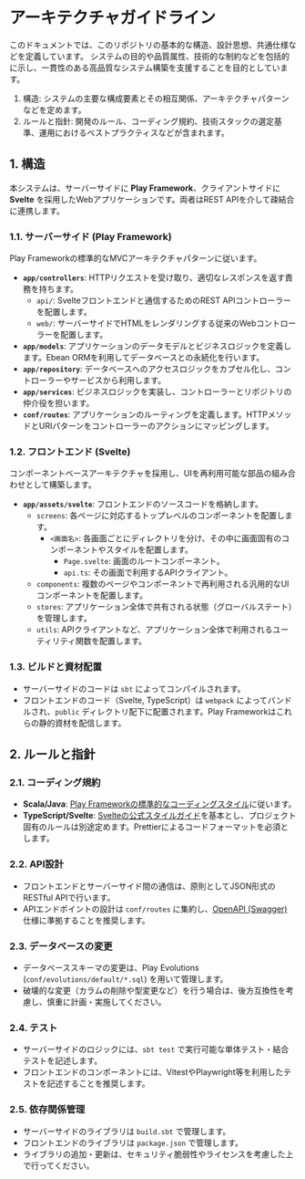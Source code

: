 # アーキテクチャガイドライン

このドキュメントでは、このリポジトリの基本的な構造、設計思想、共通仕様などを定義しています。
システムの目的や品質属性、技術的な制約などを包括的に示し、一貫性のある高品質なシステム構築を支援することを目的としています。

1. 構造: システムの主要な構成要素とその相互関係、アーキテクチャパターンなどを定めます。
2. ルールと指針: 開発のルール、コーディング規約、技術スタックの選定基準、運用におけるベストプラクティスなどが含まれます。

## 1. 構造

本システムは、サーバーサイドに **Play Framework**、クライアントサイドに **Svelte** を採用したWebアプリケーションです。両者はREST APIを介して疎結合に連携します。

### 1.1. サーバーサイド (Play Framework)

Play Frameworkの標準的なMVCアーキテクチャパターンに従います。

-   **`app/controllers`**: HTTPリクエストを受け取り、適切なレスポンスを返す責務を持ちます。
    -   `api/`: Svelteフロントエンドと通信するためのREST APIコントローラーを配置します。
    -   `web/`: サーバーサイドでHTMLをレンダリングする従来のWebコントローラーを配置します。
-   **`app/models`**: アプリケーションのデータモデルとビジネスロジックを定義します。Ebean ORMを利用してデータベースとの永続化を行います。
-   **`app/repository`**: データベースへのアクセスロジックをカプセル化し、コントローラーやサービスから利用します。
-   **`app/services`**: ビジネスロジックを実装し、コントローラーとリポジトリの仲介役を担います。
-   **`conf/routes`**: アプリケーションのルーティングを定義します。HTTPメソッドとURIパターンをコントローラーのアクションにマッピングします。

### 1.2. フロントエンド (Svelte)

コンポーネントベースアーキテクチャを採用し、UIを再利用可能な部品の組み合わせとして構築します。

-   **`app/assets/svelte`**: フロントエンドのソースコードを格納します。
    -   `screens`: 各ページに対応するトップレベルのコンポーネントを配置します。
        - `<画面名>`: 各画面ごとにディレクトリを分け、その中に画面固有のコンポーネントやスタイルを配置します。
          - `Page.svelte`: 画面のルートコンポーネント。
          - `api.ts`: その画面で利用するAPIクライアント。  
    -   `components`: 複数のページやコンポーネントで再利用される汎用的なUIコンポーネントを配置します。
    -   `stores`: アプリケーション全体で共有される状態（グローバルステート）を管理します。
    -   `utils`: APIクライアントなど、アプリケーション全体で利用されるユーティリティ関数を配置します。

### 1.3. ビルドと資材配置

-   サーバーサイドのコードは `sbt` によってコンパイルされます。
-   フロントエンドのコード（Svelte, TypeScript）は `webpack` によってバンドルされ、`public` ディレクトリ配下に配置されます。Play Frameworkはこれらの静的資材を配信します。

## 2. ルールと指針

### 2.1. コーディング規約

-   **Scala/Java**: [Play Frameworkの標準的なコーディングスタイル]()に従います。
-   **TypeScript/Svelte**: [Svelteの公式スタイルガイド]()を基本とし、プロジェクト固有のルールは別途定めます。Prettierによるコードフォーマットを必須とします。

### 2.2. API設計

-   フロントエンドとサーバーサイド間の通信は、原則としてJSON形式のRESTful APIで行います。
-   APIエンドポイントの設計は `conf/routes` に集約し、[OpenAPI (Swagger)](https://swagger.io/specification/) 仕様に準拠することを推奨します。

### 2.3. データベースの変更

-   データベーススキーマの変更は、Play Evolutions (`conf/evolutions/default/*.sql`) を用いて管理します。
-   破壊的な変更（カラムの削除や型変更など）を行う場合は、後方互換性を考慮し、慎重に計画・実施してください。

### 2.4. テスト

-   サーバーサイドのロジックには、`sbt test` で実行可能な単体テスト・結合テストを記述します。
-   フロントエンドのコンポーネントには、VitestやPlaywright等を利用したテストを記述することを推奨します。

### 2.5. 依存関係管理

-   サーバーサイドのライブラリは `build.sbt` で管理します。
-   フロントエンドのライブラリは `package.json` で管理します。
-   ライブラリの追加・更新は、セキュリティ脆弱性やライセンスを考慮した上で行ってください。
